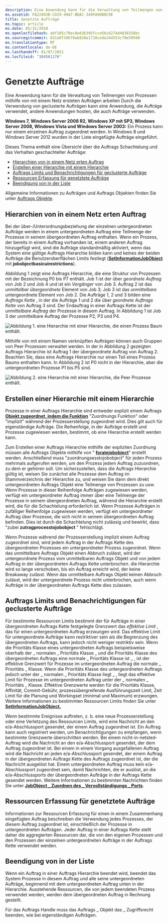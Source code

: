 ```yaml
---
description: Eine Anwendung kann für die Verwaltung von Teilmengen von Prozessen mithilfe von mit einem Netz ersteten Aufträgen arbeiten Durch die Verwendung von geclusterte Aufträgen kann eine Anwendung, die Aufträge verwendet, andere Anwendungen hosten, die auch Aufträge verwenden.
ms.assetid: FA22493B-CD29-49A7-BDAC-349FA96B8C9E
title: Genetzte Aufträge
ms.topic: article
ms.date: 05/31/2018
ms.openlocfilehash: abf105c70ec8e83b395fcce56c6274d4838358bc
ms.sourcegitcommit: 831e8f3db78ab820e1710cede244553c70e50500
ms.translationtype: MT
ms.contentlocale: de-DE
ms.lasthandoff: 01/07/2021
ms.locfileid: "104561176"
---
```

# <a name="nested-jobs"></a>Genetzte Aufträge

Eine Anwendung kann für die Verwaltung von Teilmengen von Prozessen mithilfe von mit einem Netz ersteten Aufträgen arbeiten Durch die Verwendung von geclusterte Aufträgen kann eine Anwendung, die Aufträge verwendet, andere Anwendungen hosten, die auch Aufträge verwenden.

**Windows 7, Windows Server 2008 R2, Windows XP mit SP3, Windows Server 2008, Windows Vista und Windows Server 2003:** Ein Prozess kann nur einem einzelnen Auftrag zugeordnet werden. In Windows 8 und Windows Server 2012 wurden in der Liste eingefügte Aufträge eingeführt.

Dieses Thema enthält eine Übersicht über die Auftrags Schachtelung und das Verhalten geschachtelter Aufträge:

-   [Hierarchien von in einem Netz erten Auftrag](#nested-job-hierarchies)
-   [Erstellen einer Hierarchie mit einem Hierarchie](#creating-a-nested-job-hierarchy)
-   [Auftrags Limits und Benachrichtigungen für geclusterte Aufträge](#job-limits-and-notifications-for-nested-jobs)
-   [Ressourcen Erfassung für genetztete Aufträge](#resource-accounting-for-nested-jobs)
-   [Beendigung von in der Liste](#termination-of-nested-jobs)

Allgemeine Informationen zu Aufträgen und Auftrags Objekten finden Sie unter [Auftrags Objekte](job-objects.md).

## <a name="nested-job-hierarchies"></a>Hierarchien von in einem Netz erten Auftrag

Bei der über-/Unterordnungsbeziehung der einzelnen untergeordneten Aufträge werden in einem untergeordneten Auftrag eine Teilmenge der Prozesse in seinem übergeordneten Auftrag enthalten. Wenn ein Prozess, der bereits in einem Auftrag vorhanden ist, einem anderen Auftrag hinzugefügt wird, sind die Aufträge standardmäßig aktiviert, wenn das System eine gültige Auftrags Hierarchie bilden kann und keines der beiden Aufträge die Benutzeroberflächen Limits festlegt ([**SetInformationJobObject**](/windows/win32/api/jobapi2/nf-jobapi2-setinformationjobobject) mit **jobobjectbasicuirestrictions**).

Abbildung 1 zeigt eine Auftrags Hierarchie, die eine Struktur von Prozessen mit der Bezeichnung P0 bis P7 enthält. Job 1 ist der über *geordnete Auftrag* von Job 2 und Job 4 und ist ein *Vorgänger* von Job 3. Auftrag 2 ist das *unmittelbar übergeordnete* Element von Job 3; Job 3 ist das *unmittelbare* untergeordnete Element von Job 2. Die Aufträge 1, 2 und 3 bilden eine *Auftrags Kette* , in der die Aufträge 1 und 2 die über *geordnete Auftrags Kette* von Auftrag 3 sind. Der Endauftrag in einer Auftrags Kette ist der *unmittelbare Auftrag* der Prozesse in diesem Auftrag. In Abbildung 1 ist Job 3 der unmittelbare Auftrag der Prozesse P2, P3 und P4.

![Abbildung 1. eine Hierarchie mit einer Hierarchie, die einen Prozess Baum enthält.](images/nested-jobs-a.png)

Mithilfe von mit einem Namen verknüpften Aufträgen können auch Gruppen von Peer Prozessen verwaltet werden. In der in Abbildung 2 gezeigten Auftrags Hierarchie ist Auftrag 1 der übergeordnete Auftrag von Auftrag 2. Beachten Sie, dass eine Auftrags Hierarchie nur einen Teil eines Prozess Baums enthalten kann. In Abbildung 2 ist P0 nicht in der Hierarchie, aber die untergeordneten Prozesse P1 bis P5 sind.

![Abbildung 2. eine Hierarchie mit einer Hierarchie, die Peer Prozesse enthält.](images/nested-jobs-b.png)

## <a name="creating-a-nested-job-hierarchy"></a>Erstellen einer Hierarchie mit einem Hierarchie

Prozesse in einer Auftrags Hierarchie sind entweder explizit einem Auftrags [**Objekt zugeordnet, indem die Funktion**](/windows/win32/api/jobapi2/nf-jobapi2-assignprocesstojobobject) "Zuordnungs Funktion" oder "implizit" während der Prozesserstellung zugeordnet wird. Dies gilt auch für eigenständige Aufträge. Die Reihenfolge, in der Aufträge erstellt und Prozesse zugewiesen werden, bestimmt, ob eine Hierarchie erstellt werden kann.

Zum Erstellen einer Auftrags Hierarchie mithilfe der expliziten Zuordnung müssen alle Auftrags Objekte mithilfe von " [**foratejobobject**](/windows/desktop/api/WinBase/nf-winbase-createjobobjecta)" erstellt werden. Anschließend muss "zuordnungsesstojobobject" für jeden Prozess mehrmals aufgerufen werden, um den Prozess jedem Auftrag zuzuordnen, zu dem er gehören soll. [](/windows/win32/api/jobapi2/nf-jobapi2-assignprocesstojobobject) Um sicherzustellen, dass die Auftrags Hierarchie gültig ist, weisen Sie zunächst alle Prozesse dem Auftrag im Stammverzeichnis der Hierarchie zu, und weisen Sie dann dem direkt untergeordneten Auftrags Objekt eine Teilmenge von Prozessen zu usw. Wenn Prozesse in dieser Reihenfolge Aufträgen zugewiesen werden, verfügt ein untergeordneter Auftrag immer über eine Teilmenge der Prozesse in seinem übergeordneten Auftrag, während die Hierarchie erstellt wird, die für die Schachtelung erforderlich ist. Wenn Prozesse Aufträgen in zufälliger Reihenfolge zugewiesen werden, verfügt ein untergeordneter Auftrag über Prozesse, die sich nicht in seinem übergeordneten Auftrag befinden. Dies ist durch die Schachtelung nicht zulässig und bewirkt, dass "zubei **zutragprocesstojobobject** " fehlschlägt.

Wenn Prozesse während der Prozesserstellung implizit einem Auftrag zugeordnet sind, wird jedem Auftrag in der Auftrags Kette des übergeordneten Prozesses ein untergeordneter Prozess zugeordnet. Wenn das unmittelbare Auftrags Objekt einen Abbruch zulässt, wird der untergeordnete Prozess vom unmittelbaren Auftrags Objekt und von jedem Auftrag in der übergeordneten Auftrags Kette unterbrochen. die Hierarchie wird so lange verschoben, bis ein Auftrag erreicht wird, der keine Breakaway zulässt. Wenn das unmittelbare Auftrags Objekt keinen Abbruch zulässt, wird der untergeordnete Prozess nicht unterbrochen, auch wenn Aufträge in der übergeordneten Auftrags Kette dies zulassen.

## <a name="job-limits-and-notifications-for-nested-jobs"></a>Auftrags Limits und Benachrichtigungen für geclusterte Aufträge

Für bestimmte Ressourcen Limits bestimmt der für Aufträge in einer übergeordneten Auftrags Kette festgelegte Grenzwert das *effektive Limit* , das für einen untergeordneten Auftrag erzwungen wird. Das effektive Limit für untergeordnete Aufträge kann restriktiver sein als die Begrenzung des übergeordneten Auftrags, kann jedoch nicht weniger restriktiv sein. Wenn die Prioritäts Klasse eines untergeordneten Auftrags beispielsweise oberhalb der \_ normalen \_ Prioritäts Klasse \_ und die Prioritäts Klasse des übergeordneten Auftrags eine normale \_ Prioritäts Klasse ist \_ , ist der effektive Grenzwert für Prozesse im untergeordneten Auftrag die normale \_ Prioritäts \_ Klasse. Wenn die Prioritäts Klasse des untergeordneten Auftrags jedoch unter der \_ normalen \_ Prioritäts Klasse liegt \_ , liegt das effektive Limit für Prozesse im untergeordneten Auftrag unter der \_ normalen \_ Prioritäts \_ Klasse. Effektive Grenzwerte werden für die Prioritäts Klasse, Affinität, Commit-Gebühr, prozessübergreifende Ausführungszeit Limit, Zeit Limit für die Planung und Workingset (minimal und Maximum) erzwungen. Weitere Informationen zu bestimmten Ressourcen Limits finden Sie unter [ **SetInformationJobObject.**](/windows/win32/api/jobapi2/nf-jobapi2-setinformationjobobject)

Wenn bestimmte Ereignisse auftreten, z. b. eine neue Prozesserstellung oder eine Verletzung des Ressourcen Limits, wird eine Nachricht an den e/a-Abschlussport gesendet, der einem Auftrag zugeordnet ist. Ein Auftrag kann auch registriert werden, um Benachrichtigungen zu empfangen, wenn bestimmte Grenzwerte überschritten werden. Bei einem nicht-in-netsted-Auftrag wird die Nachricht an den e/a-Abschlussport gesendet, der dem Auftrag zugeordnet ist. Bei einem in einem Vorgang ausgefallenen Auftrag wird die Nachricht an jeden e/a-Abschlussport gesendet, der einem Auftrag in der übergeordneten Auftrags Kette des Auftrags zugeordnet ist, der die Nachricht ausgelöst hat. Einem untergeordneten Auftrag muss kein e/a-Abschlussport zugeordnet sein, damit Nachrichten, die er auslöst, an die e/a-Abschlussports der übergeordneten Aufträge in der Auftrags Kette gesendet werden. Weitere Informationen zu bestimmten Nachrichten finden Sie unter [**JobObject \_ Zuordnen des \_ Vervollständigungs \_ Ports**](/windows/desktop/api/WinNT/ns-winnt-jobobject_associate_completion_port).

## <a name="resource-accounting-for-nested-jobs"></a>Ressourcen Erfassung für genetztete Aufträge

Informationen zur Ressourcen Erfassung für einen in einem Zusammenhang eingefügten Auftrag beschreiben die Verwendung jedes Prozesses, der diesem Auftrag zugeordnet ist, einschließlich der Prozesse in untergeordneten Aufträgen. Jeder Auftrag in einer Auftrags Kette stellt daher die aggregierten Ressourcen dar, die von den eigenen Prozessen und den Prozessen der einzelnen untergeordneten Aufträge in der Auftrags Kette verwendet werden.

## <a name="termination-of-nested-jobs"></a>Beendigung von in der Liste

Wenn ein Auftrag in einer Auftrags Hierarchie beendet wird, beendet das System Prozesse in diesem Auftrag und alle seine untergeordneten Aufträge, beginnend mit dem untergeordneten Auftrag unten in der Hierarchie. Ausstehende Ressourcen, die von jedem beendeten Prozess verwendet werden, werden dem übergeordneten Auftrag in Rechnung gestellt.

Für das Auftrags Handle muss das Auftrags \_ Objekt das \_ Zugriffsrecht beenden, wie bei eigenständigen Aufträgen.

 

 
